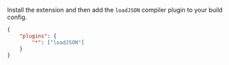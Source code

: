Install the extension and then add the `loadJSON` compiler plugin to your build config.

```json
{
	"plugins": {
		"*": ["loadJSON"]
	}
}
```
